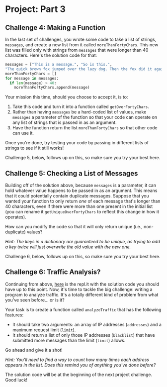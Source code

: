 # Project: Part 3

## Challenge 4: Making a Function

In the last set of challenges, you wrote some code to take a list of strings, `messages`, and create
a new list from it called `moreThanFortyChars`. This new list was filled only with strings from `messages` that were
longer than 40 characters. Here's the solution code for that:

```python
messages = ["This is a message.", "So is this.",
"The quick brown fox jumped over the lazy dog. Then the fox did it again."]
moreThanFortyChars = []
for message in messages:
  if len(message) > 40:
    moreThanFortyChars.append(message)
```

Your mission this time, should you choose to accept it, is to:
1) Take this code and turn it into a function called `getOverFortyChars`. <br>
2) Rather than having `messages` be a hard-coded list of values, make `messages` a parameter of the function so that your code can operate on any list of strings that is passed in as an argument. <br>
3) Have the function return the list `moreThanFortyChars` so that other code can use it. <br>

Once you're done, try testing your code by passing in different lists of strings to see if it still works!

Challenge 5, below, follows up on this, so make sure you try your best here.

<!--
### Solution code:
```python
def getOverFortyChars(messages):  # This is how to define a function so that you can reuse it later.
# This function's name is `getOverFortyChars`, and it takes an argument, which we'll refer to with the placeholder `messages`.
  moreThanFortyChars = []         # Create a new empty list.
  for message in messages:        # For each string (`message`) in the `messages` list...
    if len(message) > 40:               # ... if that string is longer than 40 characters...
      moreThanFortyChars.append(message)      # ... then add it to the end of the list `moreThanFortyChars`.
  return moreThanFortyChars       # Return that list back.
```
-->

## Challenge 5: Checking a List of Messages

Building off of the solution above, because `messages` is a parameter, it can hold whatever value happens to be passed in as an argument. This means that it could potentially contain duplicate messages. Suppose that you wanted your function to only return _one_ of each message that's longer than 40 characters, even if there were more than one present in the initial list (you can rename it `getUniqueOverFortyChars` to reflect this change in how it operates).

How can you modify the code so that it will only return unique (i.e., non-duplicate) values?

_Hint: The keys in a dictionary are guaranteed to be unique, as trying to add a key twice will just overwrite the old value with the new one._

Challenge 6, below, follows up on this, so make sure you try your best here.

<!--
### Solution code:
```python
def getUniqueOverFortyChars(messages):    # Define a function, this time with a different name.
  messageDictionary = {}                  # Create an empty dictionary, which will be used to create a list of unique messages.
  for message in messages:                # For each `message` in `messages`...
    messageDictionary[message] = True         # ... add it to the dictionary as a key.
    # When the code encounters a message that's already been seen, it will try to add that duplicate message to the dictionary.
    # However, because that message is already in the dictionary, it just overwrites the old value instead of creating a new entry.
    # Interestingly, the `True` value actually isn't important at all here; it could just as easily be a number or another string.
  moreThanFortyChars = []                 # Create a new empty list.
  # Because the object's keys are unique, we can go through each of the keys to get a list of unique messages.
  for message in messageDictionary:       # For each key (which, in this case, are all unique messages) in the dictionary...
    if len(messageDictionary[message]) > 40:    # ... if the message is longer than 40 characters...
      moreThanFortyChars.append(message)            # ... add it to the end of `moreThanFortyChars`.
  return moreThanFortyChars               # Return that list back.
```
-->

## Challenge 6: Traffic Analysis?

Continuing from above, [here](https://repl.it/@SuperTernary/cybersecurity-project-5-solution) is the repl.it with the solution code you should have up to this point. Now, it's time to tackle the big challenge: writing a program to analyze traffic.
It's a totally different kind of problem from what you've seen before... or is it?

Your task is to create a function called `analyzeTraffic` that has the following features:
-  It should take two arguments: an array of IP addresses (`addresses`) and a maximum request limit (`limit`).
-  It should return a list of only those IP addresses (`blacklist`) that have submitted more messages
than the limit (`limit`) allows.

Go ahead and give it a shot!

_Hint: You'll need to find a way to count how many times each address appears in the list. Does this remind you of anything you've done before?_

The solution code will be at the beginning of the next project challenge. Good luck!

<!--
### Solution code:
```python
def analyzeTraffic(addresses, limit):
# Define a new function called `analyzeTraffic` that takes two arguments, `addresses` and `limit`
  hist = {}                     # Create a dictionary.
  # You'll use this dictionary to hold the counts of how many times you've seen each unique address.
  for address in addresses:     # For each address in the list of addresses...
    if address not in hist:       # ... if you encounter an address that isn't in the dictionary yet...
      hist[address] = 0              # ... create an entry for that address with a value of 0 (see below).
    hist[address] += 1            # Whether or not the address was new, it should now be in the dictionary, so add 1 to its count.
  blacklist = []                # Create a new empty list called `blacklist`.
  for address in hist:          # For each unique address in the dictionary...
    if hist[address] > limit:     # ... if that address appeared more than the number of times specified by `limit`...
      blacklist.append(address)     # ... add it to the list `blacklist`.
  return blacklist              # Return that list back.
```
-->
